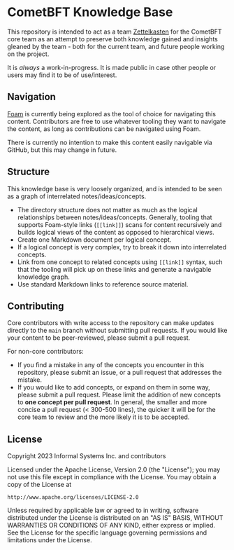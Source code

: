 # CometBFT Knowledge Base

This repository is intended to act as a team [Zettelkasten][zk] for the CometBFT
core team as an attempt to preserve both knowledge gained and insights gleaned
by the team - both for the current team, and future people working on the
project.

It is _always_ a work-in-progress. It is made public in case other people or
users may find it to be of use/interest.

## Navigation

[Foam] is currently being explored as the tool of choice for navigating this
content. Contributors are free to use whatever tooling they want to navigate the
content, as long as contributions can be navigated using Foam.

There is currently no intention to make this content easily navigable via
GitHub, but this may change in future.

## Structure

This knowledge base is very loosely organized, and is intended to be seen as a
graph of interrelated notes/ideas/concepts.

- The directory structure does not matter as much as the logical relationships
  between notes/ideas/concepts. Generally, tooling that supports Foam-style
  links (`[[link]]`) scans for content recursively and builds logical views of
  the content as opposed to hierarchical views.
- Create one Markdown document per logical concept.
- If a logical concept is very complex, try to break it down into interrelated
  concepts.
- Link from one concept to related concepts using `[[link]]` syntax, such that
  the tooling will pick up on these links and generate a navigable knowledge
  graph.
- Use standard Markdown links to reference source material.

## Contributing

Core contributors with write access to the repository can make updates directly
to the `main` branch without submitting pull requests. If you would like your
content to be peer-reviewed, please submit a pull request.

For non-core contributors:
- If you find a mistake in any of the concepts you encounter in this repository,
  please submit an issue, or a pull request that addresses the mistake.
- If you would like to add concepts, or expand on them in some way, please
  submit a pull request. Please limit the addition of new concepts to **one
  concept per pull request**. In general, the smaller and more concise a pull
  request (< 300-500 lines), the quicker it will be for the core team to review
  and the more likely it is to be accepted.

## License

Copyright 2023 Informal Systems Inc. and contributors

Licensed under the Apache License, Version 2.0 (the "License");
you may not use this file except in compliance with the License.
You may obtain a copy of the License at

    http://www.apache.org/licenses/LICENSE-2.0

Unless required by applicable law or agreed to in writing, software
distributed under the License is distributed on an "AS IS" BASIS,
WITHOUT WARRANTIES OR CONDITIONS OF ANY KIND, either express or implied.
See the License for the specific language governing permissions and
limitations under the License.

[zk]: https://en.wikipedia.org/wiki/Zettelkasten
[Foam]: https://foambubble.github.io/foam/
